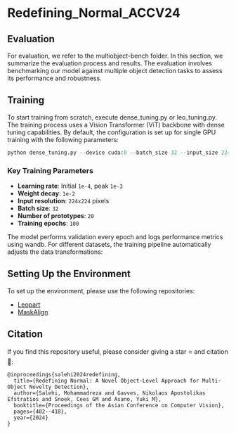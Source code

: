 # Redefining_Normal_ACCV24

## Evaluation

For evaluation, we refer to the multiobject-bench folder. In this section, we summarize the evaluation process and results. The evaluation involves benchmarking our model against multiple object detection tasks to assess its performance and robustness.

## Training

To start training from scratch, execute dense_tuning.py or leo_tuning.py. The training process uses a Vision Transformer (ViT) backbone with dense tuning capabilities. By default, the configuration is set up for single GPU training with the following parameters:
```python
python dense_tuning.py --device cuda:0 --batch_size 32 --input_size 224 --num_epochs 100 --num_prototypes 20 --dataset pascal --abnormal_class 0
```


### Key Training Parameters

- **Learning rate**: Initial `1e-4`, peak `1e-3`
- **Weight decay**: `1e-2`
- **Input resolution**: `224x224` pixels
- **Batch size**: `32`
- **Number of prototypes**: `20`
- **Training epochs**: `100`

The model performs validation every epoch and logs performance metrics using wandb. For different datasets, the training pipeline automatically adjusts the data transformations:


## Setting Up the Environment

To set up the environment, please use the following repositories:

- [Leopart](https://github.com/MkuuWaUjinga/leopart/tree/main)
- [MaskAlign](https://github.com/OpenDriveLab/maskalign)

## Citation

If you find this repository useful, please consider giving a star ⭐ and citation 📣:
``` 
@inproceedings{salehi2024redefining,
  title={Redefining Normal: A Novel Object-Level Approach for Multi-Object Novelty Detection},
  author={Salehi, Mohammadreza and Gavves, Nikolaos Apostolikas Efstratios and Snoek, Cees GM and Asano, Yuki M},
  booktitle={Proceedings of the Asian Conference on Computer Vision},
  pages={402--418},
  year={2024}
}

```
